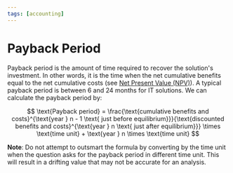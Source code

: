 ```yaml
---
tags: [accounting]
---
```


# Payback Period

Payback period is the amount of time required to recover the solution's
investment. In other words, it is the time when the net cumulative benefits
equal to the net cumulative costs (see [Net Present Value (NPV)](202305061940.md)).
A typical payback period is between 6 and 24 months for IT solutions. We can
calculate the payback period by:

$$
\text{Payback period} = \frac{\text{cumulative benefits and costs}^{\text{year }
n - 1 \text{ just before equilibrium}}}{\text{discounted benefits and
costs}^{\text{year } n \text{ just after equilibrium}}} \times \text{time unit} +
\text{year } n \times \text{time unit}
$$

**Note**: Do not attempt to outsmart the formula by converting by the time unit
when the question asks for the payback period in different time unit. This will
result in a drifting value that may not be accurate for an analysis.
